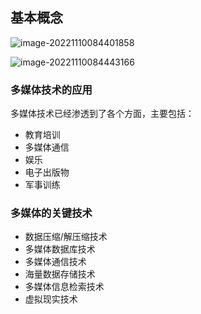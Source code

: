 ## 基本概念

![image-20221110084401858](http://mt.file.jsxming.cn/image/202211100844351.png)



![image-20221110084443166](http://mt.file.jsxming.cn/image/202211100844182.png)



### 多媒体技术的应用

多媒体技术已经渗透到了各个方面，主要包括：

- 教育培训
- 多媒体通信
- 娱乐
- 电子出版物
- 军事训练

### 多媒体的关键技术

- 数据压缩/解压缩技术
- 多媒体数据库技术
- 多媒体通信技术
- 海量数据存储技术
- 多媒体信息检索技术
- 虚拟现实技术